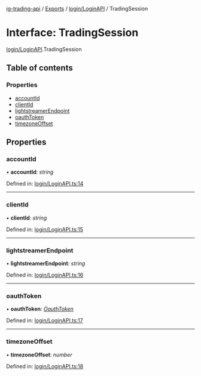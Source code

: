 [ig-trading-api](../README.md) / [Exports](../modules.md) / [login/LoginAPI](../modules/login_loginapi.md) / TradingSession

# Interface: TradingSession

[login/LoginAPI](../modules/login_loginapi.md).TradingSession

## Table of contents

### Properties

- [accountId](login_loginapi.tradingsession.md#accountid)
- [clientId](login_loginapi.tradingsession.md#clientid)
- [lightstreamerEndpoint](login_loginapi.tradingsession.md#lightstreamerendpoint)
- [oauthToken](login_loginapi.tradingsession.md#oauthtoken)
- [timezoneOffset](login_loginapi.tradingsession.md#timezoneoffset)

## Properties

### accountId

• **accountId**: _string_

Defined in: [login/LoginAPI.ts:14](https://github.com/bennycode/ig-trading-api/blob/a8e1c4a/src/login/LoginAPI.ts#L14)

---

### clientId

• **clientId**: _string_

Defined in: [login/LoginAPI.ts:15](https://github.com/bennycode/ig-trading-api/blob/a8e1c4a/src/login/LoginAPI.ts#L15)

---

### lightstreamerEndpoint

• **lightstreamerEndpoint**: _string_

Defined in: [login/LoginAPI.ts:16](https://github.com/bennycode/ig-trading-api/blob/a8e1c4a/src/login/LoginAPI.ts#L16)

---

### oauthToken

• **oauthToken**: [_OauthToken_](login_loginapi.oauthtoken.md)

Defined in: [login/LoginAPI.ts:17](https://github.com/bennycode/ig-trading-api/blob/a8e1c4a/src/login/LoginAPI.ts#L17)

---

### timezoneOffset

• **timezoneOffset**: _number_

Defined in: [login/LoginAPI.ts:18](https://github.com/bennycode/ig-trading-api/blob/a8e1c4a/src/login/LoginAPI.ts#L18)
